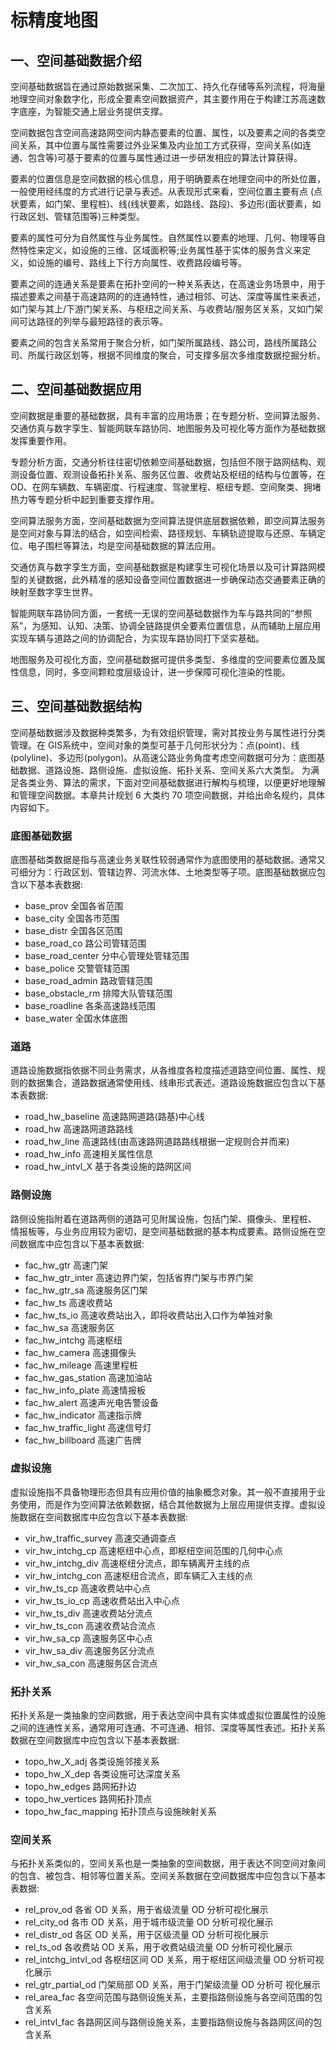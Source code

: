 # 标精度地图

## 一、空间基础数据介绍

空间基础数据旨在通过原始数据采集、二次加工、持久化存储等系列流程，将海量地理空间对象数字化，形成全要素空间数据资产，其主要作用在于构建江苏高速数字底座，为智能交通上层业务提供支撑。

空间数据包含空间高速路网空间内静态要素的位置、属性，以及要素之间的各类空间关系，其中位置与属性需要过外业采集及内业加工方式获得，空间关系(如连通、包含等)可基于要素的位置与属性通过进一步研发相应的算法计算获得。

要素的位置信息是空间数据的核心信息，用于明确要素在地理空间中的所处位置，一般使用经纬度的方式进行记录与表述。从表现形式来看，空间位置主要有点 (点状要素，如门架、里程桩)、线(线状要素，如路线、路段)、多边形(面状要素，如行政区划、管辖范围等)三种类型。

要素的属性可分为自然属性与业务属性。自然属性以要素的地理、几何、物理等自然特性来定义，如设施的三维、区域面积等;业务属性基于实体的服务含义来定义，如设施的编号、路线上下行方向属性、收费路段编号等。

要素之间的连通关系是要素在拓扑空间的一种关系表达，在高速业务场景中，用于描述要素之间基于高速路网的的连通特性，通过相邻、可达、深度等属性来表述，如门架与其上/下游门架关系、与枢纽之间关系、与收费站/服务区关系，又如门架间可达路径的列举与最短路径的表示等。

要素之间的包含关系常用于聚合分析，如门架所属路线、路公司，路线所属路公司、所属行政区划等，根据不同维度的聚合，可支撑多层次多维度数据挖掘分析。

## 二、空间基础数据应用

空间数据是重要的基础数据，具有丰富的应用场景；在专题分析、空间算法服务、交通仿真与数字孪生、智能网联车路协同、地图服务及可视化等方面作为基础数据发挥重要作用。

专题分析方面，交通分析往往密切依赖空间基础数据，包括但不限于路网结构、观测设备位置、观测设备拓扑关系、服务区位置、收费站及枢纽的结构与位置等，在OD、在网车辆数、车辆密度、行程速度、驾驶里程、枢纽专题、空间聚类、拥堵热力等专题分析中起到重要支撑作用。

空间算法服务方面，空间基础数据为空间算法提供底层数据依赖，即空间算法服务是空间对象与算法的结合，如空间检索、路径规划、车辆轨迹提取与还原、车辆定位、电子围栏等算法，均是空间基础数据的算法应用。

交通仿真与数字孪生方面，空间基础数据是构建孪生可视化场景以及可计算路网模型的关键数据，此外精准的感知设备空间位置数据进一步确保动态交通要素正确的映射至数字孪生世界。

智能网联车路协同方面，一套统一无误的空间基础数据作为车与路共同的“参照系”，为感知、认知、决策、协调全链路提供全要素位置信息，从而辅助上层应用实现车辆与道路之间的协调配合，为实现车路协同打下坚实基础。

地图服务及可视化方面，空间基础数据可提供多类型、多维度的空间要素位置及属性信息，同时，多空间颗粒度层级设计，进一步保障可视化渲染的性能。

## 三、空间基础数据结构

空间基础数据涉及数据种类繁多，为有效组织管理，需对其按业务与属性进行分类管理。在 GIS系统中，空间对象的类型可基于几何形状分为：点(point)、线 (polyline)、多边形(polygon)。从高速公路业务角度考虑空间数据可分为：底图基础数据、道路设施、路侧设施、虚拟设施、拓扑关系、空间关系六大类型。 为满足各类业务、算法的需求，下面对空间基础数据进行解构与梳理，以便更好地理解和管理空间数据。本章共计规划 6 大类约 70 项空间数据，并给出命名规约，具体内容如下。

### 底图基础数据

底图基础类数据是指与高速业务关联性较弱通常作为底图使用的基础数据。通常又可细分为：行政区划、管辖边界、河流水体、土地类型等子项。底图基础数据应包含以下基本表数据:

* base\_prov 全国各省范围
* base\_city 全国各市范围
* base\_distr 全国各区范围
* base\_road\_co 路公司管辖范围
* base\_road\_center 分中心管理处管辖范围&#x20;
* base\_police 交警管辖范围
* base\_road\_admin 路政管辖范围
* base\_obstacle\_rm 排障大队管辖范围&#x20;
* base\_roadline 各条高速路线范围
* base\_water 全国水体底图

### 道路

道路设施数据指依据不同业务需求，从各维度各粒度描述道路空间位置、属性、规则的数据集合，道路数据通常使用线、线串形式表述。道路设施数据应包含以下基本表数据:

* road\_hw\_baseline 高速路网道路(路基)中心线
* road\_hw 高速路网道路路线
* road\_hw\_line 高速路线(由高速路网道路路线根据一定规则合并而来)
* road\_hw\_info 高速相关属性信息
* road\_hw\_intvl\_X 基于各类设施的路网区间

### 路侧设施

路侧设施指附着在道路两侧的道路可见附属设施，包括门架、摄像头、里程桩、 情报板等，与业务应用较为密切，是空间基础数据的基本构成要素。路侧设施在空间数据库中应包含以下基本表数据:

* fac\_hw\_gtr 高速门架
* fac\_hw\_gtr\_inter 高速边界门架，包括省界门架与市界门架
* fac\_hw\_gtr\_sa 高速服务区门架
* fac\_hw\_ts 高速收费站
* fac\_hw\_ts\_io 高速收费站出入，即将收费站出入口作为单独对象
* fac\_hw\_sa 高速服务区
* fac\_hw\_intchg 高速枢纽
* fac\_hw\_camera 高速摄像头
* fac\_hw\_mileage 高速里程桩
* fac\_hw\_gas\_station 高速加油站
* fac\_hw\_info\_plate 高速情报板
* fac\_hw\_alert 高速声光电告警设备
* fac\_hw\_indicator 高速指示牌
* fac\_hw\_traffic\_light 高速信号灯&#x20;
* fac\_hw\_billboard 高速广告牌

### 虚拟设施

虚拟设施指不具备物理形态但具有应用价值的抽象概念对象。其一般不直接用于业务使用，而是作为空间算法依赖数据，结合其他数据为上层应用提供支撑。虚拟设施数据在空间数据库中应包含以下基本表数据:

* vir\_hw\_traffic\_survey 高速交通调查点
* vir\_hw\_intchg\_cp 高速枢纽中心点，即枢纽空间范围的几何中心点
* vir\_hw\_intchg\_div 高速枢纽分流点，即车辆离开主线的点
* vir\_hw\_intchg\_con 高速枢纽合流点，即车辆汇入主线的点
* vir\_hw\_ts\_cp 高速收费站中心点
* vir\_hw\_ts\_io\_cp 高速收费站出入中心点
* vir\_hw\_ts\_div 高速收费站分流点
* vir\_hw\_ts\_con 高速收费站合流点
* vir\_hw\_sa\_cp 高速服务区中心点
* vir\_hw\_sa\_div 高速服务区分流点
* vir\_hw\_sa\_con 高速服务区合流点

### 拓扑关系

拓扑关系是一类抽象的空间数据，用于表达空间中具有实体或虚拟位置属性的设施之间的连通性关系，通常用可连通、不可连通、相邻、深度等属性表述。拓扑关系数据在空间数据库中应包含以下基本表数据:

* topo\_hw\_X\_adj 各类设施邻接关系
* topo\_hw\_X\_dep 各类设施可达深度关系
* topo\_hw\_edges 路网拓扑边
* topo\_hw\_vertices 路网拓扑顶点
* topo\_hw\_fac\_mapping 拓扑顶点与设施映射关系

### 空间关系

与拓扑关系类似的，空间关系也是一类抽象的空间数据，用于表达不同空间对象间的包含、被包含、相邻等位置关系。空间关系数据在空间数据库中应包含以下基本表数据:

* rel\_prov\_od 各省 OD 关系，用于省级流量 OD 分析可视化展示&#x20;
* rel\_city\_od 各市 OD 关系，用于城市级流量 OD 分析可视化展示
* rel\_distr\_od 各区 OD 关系，用于区级流量 OD 分析可视化展示
* rel\_ts\_od 各收费站 OD 关系，用于收费站级流量 OD 分析可视化展示
* rel\_intchg\_intvl\_od 各枢纽区间 OD 关系，用于枢纽区间级流量 OD 分析可视化展示
* rel\_gtr\_partial\_od 门架局部 OD 关系，用于门架级流量 OD 分析可 视化展示
* rel\_area\_fac 各空间范围与路侧设施关系，主要指路侧设施与各空间范围的包含关系
* rel\_intvl\_fac 各路网区间与路侧设施关系，主要指路侧设施与各路网区间的包含关系

##

